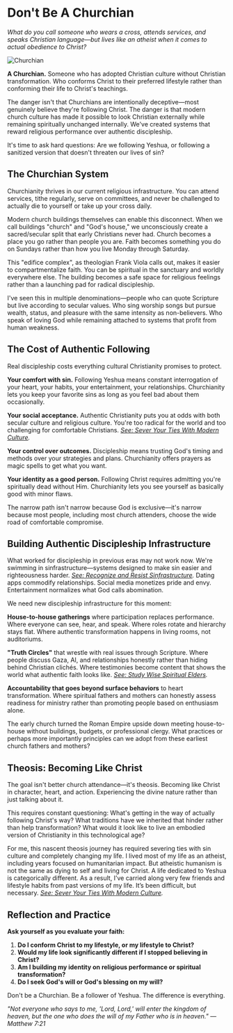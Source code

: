 # Don't Be A Churchian

*What do you call someone who wears a cross, attends services, and speaks Christian language—but lives like an atheist when it comes to actual obedience to Christ?*

![Churchian](../artworks/churchian.png)

**A Churchian.** Someone who has adopted Christian culture without Christian transformation. Who conforms Christ to their preferred lifestyle rather than conforming their life to Christ's teachings.

The danger isn't that Churchians are intentionally deceptive—most genuinely believe they're following Christ. The danger is that modern church culture has made it possible to look Christian externally while remaining spiritually unchanged internally. We've created systems that reward religious performance over authentic discipleship.

It's time to ask hard questions: Are we following Yeshua, or following a sanitized version that doesn't threaten our lives of sin?

## The Churchian System

Churchianity thrives in our current religious infrastructure. You can attend services, tithe regularly, serve on committees, and never be challenged to actually die to yourself or take up your cross daily.

Modern church buildings themselves can enable this disconnect. When we call buildings "church" and "God's house," we unconsciously create a sacred/secular split that early Christians never had. Church becomes a place you go rather than people you are. Faith becomes something you do on Sundays rather than how you live Monday through Saturday.

This "edifice complex", as theologian Frank Viola calls out, makes it easier to compartmentalize faith. You can be spiritual in the sanctuary and worldly everywhere else. The building becomes a safe space for religious feelings rather than a launching pad for radical discipleship.

I've seen this in multiple denominations—people who can quote Scripture but live according to secular values. Who sing worship songs but pursue wealth, status, and pleasure with the same intensity as non-believers. Who speak of loving God while remaining attached to systems that profit from human weakness.

## The Cost of Authentic Following

Real discipleship costs everything cultural Christianity promises to protect.

**Your comfort with sin.** Following Yeshua means constant interrogation of your heart, your habits, your entertainment, your relationships. Churchianity lets you keep your favorite sins as long as you feel bad about them occasionally.

**Your social acceptance.** Authentic Christianity puts you at odds with both secular culture and religious culture. You're too radical for the world and too challenging for comfortable Christians. *[See: Sever Your Ties With Modern Culture](sever-your-ties-with-modern-culture.md).* 

**Your control over outcomes.** Discipleship means trusting God's timing and methods over your strategies and plans. Churchianity offers prayers as magic spells to get what you want.

**Your identity as a good person.** Following Christ requires admitting you're spiritually dead without Him. Churchianity lets you see yourself as basically good with minor flaws.

The narrow path isn't narrow because God is exclusive—it's narrow because most people, including most church attenders, choose the wide road of comfortable compromise.

## Building Authentic Discipleship Infrastructure

What worked for discipleship in previous eras may not work now. We're swimming in sinfrastructure—systems designed to make sin easier and righteousness harder. *[See: Recognize and Resist Sinfrastructure](recognize-and-resist-sinfrastructure.md).* Dating apps commodify relationships. Social media monetizes pride and envy. Entertainment normalizes what God calls abomination.

We need new discipleship infrastructure for this moment:

**House-to-house gatherings** where participation replaces performance. Where everyone can see, hear, and speak. Where roles rotate and hierarchy stays flat. Where authentic transformation happens in living rooms, not auditoriums.

**"Truth Circles"** that wrestle with real issues through Scripture. Where people discuss Gaza, AI, and relationships honestly rather than hiding behind Christian clichés. Where testimonies become content that shows the world what authentic faith looks like. *[See: Study Wise Spiritual Elders](study-wise-spiritual-elders.md).* 

**Accountability that goes beyond surface behaviors** to heart transformation. Where spiritual fathers and mothers can honestly assess readiness for ministry rather than promoting people based on enthusiasm alone.

The early church turned the Roman Empire upside down meeting house-to-house without buildings, budgets, or professional clergy. What practices or perhaps more importantly principles can we adopt from these earliest church fathers and mothers?

## Theosis: Becoming Like Christ

The goal isn't better church attendance—it's theosis. Becoming like Christ in character, heart, and action. Experiencing the divine nature rather than just talking about it.

This requires constant questioning: What's getting in the way of actually following Christ's way? What traditions have we inherited that hinder rather than help transformation? What would it look like to live an embodied version of Christianity in this technological age?

For me, this nascent theosis journey has required severing ties with sin culture and completely changing my life. I lived most of my life as an atheist, including years focused on humanitarian impact. But atheistic humanism is not the same as dying to self and living for Christ. A life dedicated to Yeshua is categorically different. As a result, I’ve carried along very few friends and lifestyle habits from past versions of my life. It’s been difficult, but necessary. *[See: Sever Your Ties With Modern Culture](sever-your-ties-with-modern-culture.md).* 

## Reflection and Practice

**Ask yourself as you evaluate your faith:**

1. **Do I conform Christ to my lifestyle, or my lifestyle to Christ?**
2. **Would my life look significantly different if I stopped believing in Christ?**
3. **Am I building my identity on religious performance or spiritual transformation?**
4. **Do I seek God's will or God's blessing on my will?**

Don't be a Churchian. Be a follower of Yeshua. The difference is everything.

*"Not everyone who says to me, 'Lord, Lord,' will enter the kingdom of heaven, but the one who does the will of my Father who is in heaven." — Matthew 7:21*
